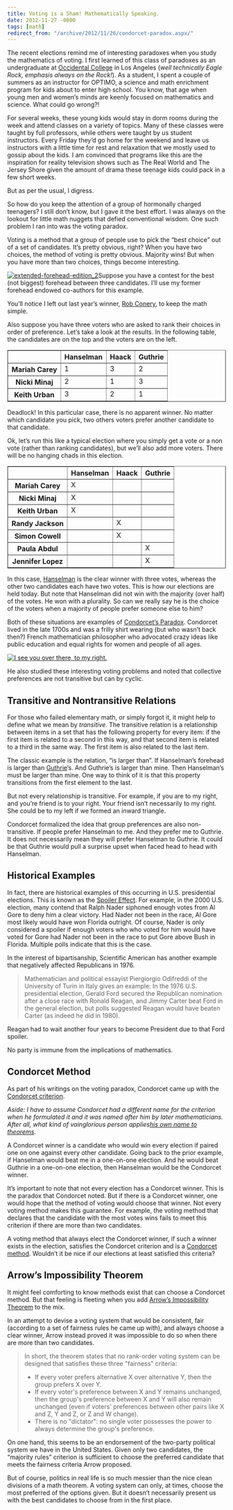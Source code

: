```yaml
---
title: Voting is a Sham! Mathematically Speaking.
date: 2012-11-27 -0800
tags: [math]
redirect_from: "/archive/2012/11/26/condorcet-paradox.aspx/"
---
```


The recent elections remind me of interesting paradoxes when you study
the mathematics of voting. I first learned of this class of paradoxes as
an undergraduate at [Occidental
College](http://www.oxy.edu/ "Occidental College") in Los Angeles (*well
technically Eagle Rock, emphasis always on the Rock!*). As a student, I
spent a couple of summers as an instructor for OPTIMO, a science and
math enrichment program for kids about to enter high school. You know,
that age when young men and women’s minds are keenly focused on
mathematics and science. What could go wrong?!

For several weeks, these young kids would stay in dorm rooms during the
week and attend classes on a variety of topics. Many of these classes
were taught by full professors, while others were taught by us student
instructors. Every Friday they’d go home for the weekend and leave us
instructors with a little time for rest and relaxation that we mostly
used to gossip about the kids. I am convinced that programs like this
are the inspiration for reality television shows such as The Real World
and The Jersey Shore given the amount of drama these teenage kids could
pack in a few short weeks.

But as per the usual, I digress.

So how do you keep the attention of a group of hormonally charged
teenagers? I still don’t know, but I gave it the best effort. I was
always on the lookout for little math nuggets that defied conventional
wisdom. One such problem I ran into was the voting paradox.

Voting is a method that a group of people use to pick the “best choice”
out of a set of candidates. It’s pretty obvious, right? When you have
two choices, the method of voting is pretty obvious. Majority wins! But
when you have more than two choices, things become interesting.

[![extended-forehead-edition\_2](https://haacked.com/images/haacked_com/WindowsLiveWriter/Voting-is-a-Sham_C528/extended-forehead-edition_2_thumb.jpg "extended-forehead-edition_2")](https://haacked.com/images/haacked_com/WindowsLiveWriter/Voting-is-a-Sham_C528/extended-forehead-edition_2_2.jpg)Suppose
you have a contest for the best (not biggest) forehead between three
candidates. I’ll use my former forehead endowed co-authors for this
example.

You’ll notice I left out last year’s winner, [Rob
Conery](http://wekeroad.com/ "Rob Conery's Blog"), to keep the math
simple.

Also suppose you have three voters who are asked to rank their choices
in order of preference. Let’s take a look at the results. In the
following table, the candidates are on the top and the voters are on the
left.

<table class="matrix" border="1" cellspacing="0" cellpadding="2">
    <tbody>
    <tr>
        <td valign="top"> </td>
        <th valign="top"><strong>Hanselman</strong></th>
        <th valign="top"><strong>Haack</strong></th>
        <th valign="top"><strong>Guthrie</strong></th>
    </tr>
    <tr>
        <th valign="top"><strong>Mariah Carey</strong></th>
        <td valign="top">1</td>
        <td valign="top">3</td>
        <td valign="top">2</td>
    </tr>
    <tr>
        <th valign="top"><strong>Nicki Minaj</strong></th>
        <td valign="top">2</td>
        <td valign="top">1</td>
        <td valign="top">3</td>
    </tr>
    <tr>
        <th valign="top"><strong>Keith Urban</strong></th>
        <td valign="top">3</td>
        <td valign="top">2</td>
        <td valign="top">1</td>
    </tr>
    </tbody>
</table>

Deadlock! In this particular case, there is no apparent winner. No
matter which candidate you pick, two others voters prefer another
candidate to that candidate.

Ok, let’s run this like a typical election where you simply get a vote
or a non vote (rather than ranking candidates), but we’ll also add more
voters. There will be no hanging chads in this election.

<table class="matrix" border="1" cellspacing="0" cellpadding="2">
    <tbody>
     <tr>
        <td valign="top"> </td>
        <th valign="top"><strong>Hanselman</strong></th>
        <th valign="top"><strong>Haack</strong></th>
        <th valign="top"><strong>Guthrie</strong></th>
      </tr>
      <tr>
        <th valign="top"><strong>Mariah Carey</strong></th>
        <td valign="top">X</td>
        <td valign="top"> </td>
        <td valign="top"> </td>
      </tr>
      <tr>
        <th valign="top"><strong>Nicki Minaj</strong></th>
        <td valign="top">X</td>
        <td valign="top"> </td>
        <td valign="top"> </td>
      </tr>
      <tr>
        <th valign="top"><strong>Keith Urban</strong></th>
        <td valign="top">X</td>
        <td valign="top"> </td>
        <td valign="top"> </td>
      </tr>
      <tr>
        <th valign="top"><strong>Randy Jackson</strong></th>
        <td valign="top"> </td>
        <td valign="top">X</td>
        <td valign="top"> </td>
      </tr>
      <tr>
        <th valign="top"><strong>Simon Cowell</strong></th>
        <td valign="top"> </td>
        <td valign="top">X</td>
        <td valign="top"> </td>
      </tr>
      <tr>
          <th valign="top"><strong>Paula Abdul</strong></th>
          <td valign="top"> </td>
          <td valign="top"> </td>
          <td valign="top">X</td>
        </tr>
        <tr>
            <th valign="top"><strong>Jennifer Lopez</strong></th>
            <td valign="top"> </td>
            <td valign="top"> </td>
            <td valign="top">X</td>
        </tr>
    </tbody>
</table>

In this case,
[Hanselman](http://hanselman.com/blog "Scott Hanselman's Blog") is the
clear winner with three votes, whereas the other two candidates each
have two votes. This is how our elections are held today. But note that
Hanselman did not win with the majority (over half) of the votes. He won
with a plurality. So can we really say he is the choice of the voters
when a majority of people prefer someone else to him?

Both of these situations are examples of [Condorcet’s
Paradox](http://en.wikipedia.org/wiki/Voting_paradox "Condorcet's Paradox on Wikipedia").
Condorcet lived in the late 1700s and was a frilly shirt wearing (but
who wasn’t back then?) French mathematician philosopher who advocated
crazy ideas like public education and equal rights for women and people
of all ages.

[![I see you over there, to my right.](https://haacked.com/images/haacked_com/WindowsLiveWriter/Voting-is-a-Sham_C528/420px-Nicolas_de_Condorcet_thumb.png "420px-Nicolas_de_Condorcet")](https://haacked.com/images/haacked_com/WindowsLiveWriter/Voting-is-a-Sham_C528/420px-Nicolas_de_Condorcet.png)

He also studied these interesting voting problems and noted that
collective preferences are not transitive but can by cyclic.

Transitive and Nontransitive Relations
--------------------------------------

For those who failed elementary math, or simply forgot it, it might help
to define what we mean by *transitive*. The transitive relation is a
relationship between items in a set that has the following property for
every item: if the first item is related to a second in this way, and
that second item is related to a third in the same way. The first item
is also related to the last item.

The classic example is the relation, “is larger than”. If Hanselman’s
forehead is larger than
[Guthrie](http://weblogs.asp.net/scottgu/ "Scott Guthrie's Blog")’s. And
Guthrie’s is larger than mine. Then Hanselman’s must be larger than
mine. One way to think of it is that this property transitions from the
first element to the last.

But not every relationship is transitive. For example, if you are to my
right, and you’re friend is to your right. Your friend isn’t necessarily
to my right. She could be to my left if we formed an inward triangle.

Condorcet formalized the idea that group preferences are also
non-transitive. If people prefer Hanselman to me. And they prefer me to
Guthrie. It does not necessarily mean they will prefer Hanselman to
Guthrie. It could be that Guthrie would pull a surprise upset when faced
head to head with Hanselman.

Historical Examples
-------------------

In fact, there are historical examples of this occurring in U.S.
presidential elections. This is known as the [Spoiler
Effect](http://en.wikipedia.org/wiki/Spoiler_effect "Spoiler Effect").
For example, in the 2000 U.S. election, many contend that Ralph Nader
siphoned enough votes from Al Gore to deny him a clear victory. Had
Nader not been in the race, Al Gore most likely would have won Florida
outright. Of course, Nader is only considered a spoiler if enough voters
who who voted for him would have voted for Gore had Nader not been in
the race to put Gore above Bush in Florida. Multiple polls indicate that
this is the case.

In the interest of bipartisanship, Scientific American has another
example that negatively affected Republicans in 1976.

> Mathematician and political essayist Piergiorgio Odifreddi of the
> University of Turin in Italy gives an example: In the 1976 U.S.
> presidential election, Gerald Ford secured the Republican nomination
> after a close race with Ronald Reagan, and Jimmy Carter beat Ford in
> the general election, but polls suggested Reagan would have beaten
> Carter (as indeed he did in 1980).

Reagan had to wait another four years to become President due to that
Ford spoiler.

No party is immune from the implications of mathematics.

Condorcet Method
----------------

As part of his writings on the voting paradox, Condorcet came up with
the [Condorcet
criterion](http://en.wikipedia.org/wiki/Condorcet_criterion "Condorcet Criterion on Wikipedia").

*Aside: I have to assume Condorcet had a different name for the
criterion when he formulated it and it was named after him by later
mathematicians. After all, what kind of vainglorious person
applies*[*his own name to
theorems*](http://www.codinghorror.com/blog/2007/07/the-principle-of-least-power.html "Atwood's Law").

A Condorcet winner is a candidate who would win every election if paired
one on one against every other candidate. Going back to the prior
example, if Hanselman would beat me in a one-on-one election. And he
would beat Guthrie in a one-on-one election, then Hanselman would be the
Condorcet winner.

It’s important to note that not every election has a Condorcet winner.
This is the paradox that Condorcet noted. But if there is a Condorcet
winner, one would hope that the method of voting would choose that
winner. Not every voting method makes this guarantee. For example, the
voting method that declares that the candidate with the most votes wins
fails to meet this criterion if there are more than two candidates.

A voting method that always elect the Condorcet winner, if such a winner
exists in the election, satisfies the Condorcet criterion and is a
[Condorcet
method](http://en.wikipedia.org/wiki/Condorcet_method "Condorcet Method on Wikipedia").
Wouldn’t it be nice if our elections at least satisfied this criteria?

Arrow’s Impossibility Theorem
-----------------------------

It might feel comforting to know methods exist that can choose a
Condorcet method. But that feeling is fleeting when you add [Arrow’s
Impossibility
Theorem](http://en.wikipedia.org/wiki/Arrow%27s_impossibility_theorem "Arrow's Impossibility Theorem on Wikipedia")
to the mix.

In an attempt to devise a voting system that would be consistent, fair
(according to a set of fairness rules he came up with), and always
choose a clear winner, Arrow instead proved it was impossible to do so
when there are more than two candidates.

> In short, the theorem states that no rank-order voting system can be
> designed that satisfies these three "fairness" criteria:
>
> -   If every voter prefers alternative X over alternative Y, then the
>     group prefers X over Y.
> -   If every voter's preference between X and Y remains unchanged,
>     then the group's preference between X and Y will also remain
>     unchanged (even if voters' preferences between other pairs like X
>     and Z, Y and Z, or Z and W change).
> -   There is no "dictator": no single voter possesses the power to
>     always determine the group's preference.

On one hand, this seems to be an endorsement of the two-party political
system we have in the United States. Given only two candidates, the
“majority rules” criterion is sufficient to choose the preferred
candidate that meets the fairness criteria Arrow proposed.

But of course, politics in real life is so much messier than the nice
clean divisions of a math theorem. A voting system can only, at times,
choose the most preferred of the options given. But it doesn’t
necessarily present us with the best candidates to choose from in the
first place.

